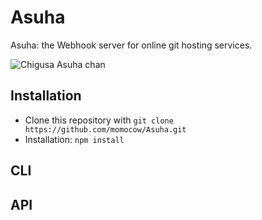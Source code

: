 # Asuha
Asuha: the Webhook server for online git hosting services.

![Chigusa Asuha chan][1]

## Installation
- Clone this repository with `git clone https://github.com/momocow/Asuha.git`
- Installation: `npm install`

## CLI

## API


[1]: https://ru.myanimeshelf.com/upload/dynamic/2016-07/24/1375382.jpg